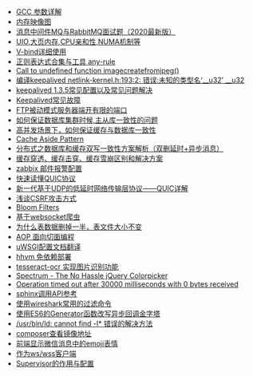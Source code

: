  - <A HREF="https://www.runoob.com/w3cnote/gcc-parameter-detail.html"  >GCC 参数详解 </A>
 - <A HREF="https://blog.csdn.net/AS588AS/article/details/79213455"  >内存映像图</A>
 - <A HREF="https://thinkwon.blog./article/details/104588612"  >消息中间件MQ与RabbitMQ面试题（2020最新版）</A>
 - <A HREF="https://www.cnblogs.com/031602523liu/p/10537694.html"  >UIO,大页内存,CPU亲和性,NUMA机制等 </A>
 - <A HREF="https://www.cnblogs.com/liuchuanfeng/p/6742631.html"  >V-bind详细使用 </A>
 - <A HREF="https://mp.weixin.qq.com/s?__biz=MjM5NzM0MjcyMQ==&mid=2650093605&idx=4&sn=324d7c45b666cba68f63fe74ad4976c4&chksm=bedae34b89ad6a5d2addea1457337f89cb7dfdad663f2b36c43dbb6ca4646f6c3b2938dddc1c&mpshare=1&scene=1&srcid=0821BycyShYEMhhpBNiiyZPM&sharer_sharetime=1597976425005&sharer_shareid=836c0001ad807549eea0917e41b1e5f3&key=b21c8bfc2e98d5d88d915bcc9b90eed1f24a9795dfa4a97c9d456a9f29c6b9e61ff10ebf7260bcad0500a4253aad3bd1058e8c55a0749636f96ec18966a0d7a3cf5f1a5fbd03f5b5f4b3410ee5f7af108d95bbc77cd119b6180a54f25aafed6956013abcc5448f49acd2df75f38aec234fd4710d42bc9ee68f1a60099c4f8e36&ascene=1&uin=NTU1MTkzNzYw&devicetype=Windows+7+x64&version=62090529&lang=zh_CN&exportkey=AUgTJfbGqcJy1FXgGX7H4eA%3D&pass_ticket=NGb6wmJyaTbHR2QX4GsvF1zc4%2BhIPIe7MQ7XbaUbhEJDS%2B8zbcJ%2F1vjUBAtTKzMC"  >正则表达式合集与工具 any-rule</A>
 - <A HREF="https://blog.csdn.net/ww646904527/article/details/77984842"  > Call to undefined function imagecreatefromjpeg() </A>
 - <A HREF="https://blog.csdn.net/qq_34884729/article/details/108682368"  > 编译keepalived netlink-kernel.h:193:2: 错误:未知的类型名‘__u32’ __u32 </A>
 - <A HREF="http://blog.itpub.net/31439444/viewspace-2690474/" >keepalived 1.3.5常见配置以及常见问题解决</A>
 - <A HREF="https://blog.csdn.net/weixin_33858485/article/details/92717900"  >Keepalived常见故障</A>
 - <A HREF="https://www.cnblogs.com/lurenjiashuo/p/ftp-pasv-port.html"  >FTP被动模式服务器端开有限的端口 </A>
 - <A HREF="https://blog.csdn.net/xmh594603296/article/details/82461222"  > 如何保证数据库集群时候,主从库一致性的问题 </A>
 - <A HREF="https://www.cnblogs.com/weigy/p/13059884.html"  >高并发场景下，如何保证缓存与数据库一致性 </A>
 - <A HREF="https://blog.csdn.net/z50l2o08e2u4aftor9a/article/details/81008933" > Cache Aside Pattern </A>
 - <A HREF="https://blog.csdn.net/zhongxiangbo/article/details/85494154"  >分布式之数据库和缓存双写一致性方案解析（双删延时+异步消息） </A>
 - <A HREF="https://blog.csdn.net/kongtiao5/article/details/82771694"  > 缓存穿透、缓存击穿、缓存雪崩区别和解决方案 </A>
 - <A HREF="https://www.cnblogs.com/qinxu/p/9838778.html"  >zabbix 邮件报警配置  </A>
 - <A HREF="https://www.cnblogs.com/imteck4713/p/11777310.html"  > 快速读懂QUIC协议  </A>
 - <A HREF="http://www.52im.net/thread-1309-1-1.html"  >新一代基于UDP的低延时网络传输层协议——QUIC详解 </A>
 - <A HREF="https://www.cnblogs.com/hyddd/archive/2009/04/09/1432744.html#!comments"  >浅谈CSRF攻击方式 </A>
 - <A HREF="https://www.jasondavies.com/bloomfilter/"  >Bloom Filters</A>
 - <A HREF="https://www.cnblogs.com/yhll/p/10709593.html"  >基于websocket爬虫  </A>
 - <A HREF="https://time.geekbang.org/column/article/72388"  > 为什么表数据删掉一半，表文件大小不变 </A>
 - <A HREF="https://hyperf.wiki/2.1/#/zh-cn/aop?id=aop-%e9%9d%a2%e5%90%91%e5%88%87%e9%9d%a2%e7%bc%96%e7%a8%8b"  >AOP 面向切面编程</A>
 - <A HREF="http://www.cnblogs.com/zhouej/archive/2012/03/25/2379646.html"  >uWSGI配置文档翻译 </A>
 - <A HREF="http://lamp.baidu.com/2015/02/13/baidu-hhvm/"  >hhvm 免依赖部署</A>
 - <A HREF="http://www.52itstyle.com/thread-4803-1-1.html"  >tesseract-ocr 实现图片识别功能 </A>
 - <A HREF="http://bgrins.github.io/spectrum/" >Spectrum - The No Hassle jQuery Colorpicker</A>
 - <A HREF="https://twittercommunity.com/t/operation-timed-out-after-30000-milliseconds-with-0-bytes-received/11804/3" >Operation timed out after 30000 milliseconds with 0 bytes received </A>
 - <A HREF="http://blog.csdn.net/slqgenius/article/details/51714178" >sphinx调用API参考 </A>
 - <A HREF="http://jingyan.baidu.com/article/7f41ececede744593c095c79.html"  >使用wireshark常用的过滤命令 </A>
 - <A HREF="http://cnodejs.org/topic/5694aaaac301558265041e8f"  >使用ES6的Generator函数改写异步回调金字塔</A>
 - <A HREF="https://www.cnblogs.com/timeisbiggestboss/articles/7044947.html"  >/usr/bin/ld: cannot find -l* 错误的解决方法 </A>
 - <A HREF="https://blog.csdn.net/zhezhebie/article/details/78432705"  >composer查看镜像地址 </A>
 - <A HREF="https://blog.csdn.net/Jarven_ma/article/details/80060616"  >前端显示微信消息中的emoji表情  </A>
 - <A HREF="http://doc.workerman.net/315300" >作为ws/wss客户端 </A>
 - <A HREF="https://www.jianshu.com/p/0226b7c59ae2"  >Supervisor的作用与配置 </A>
